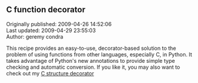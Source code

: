 ## C function decorator  
Originally published: 2009-04-26 14:52:06  
Last updated: 2009-04-29 23:55:03  
Author: geremy condra  
  
This recipe provides an easy-to-use, decorator-based solution to the problem of using functions from other languages, especially C, in Python. It takes advantage of Python's new annotations to provide simple type checking and automatic conversion. If you like it, you may also want to check out my [C structure decorator](http://code.activestate.com/recipes/576734/)
